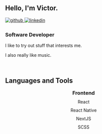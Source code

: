 ## Hello, I'm Victor.  
  

<a href="https://github.com/VictorH04" target="_blank">
<img src=https://img.shields.io/badge/github-%2324292e.svg?&style=for-the-badge&logo=github&logoColor=white alt=github style="margin-bottom: 5px;" />
</a>
<a href="https://www.linkedin.com/in/victor-n-hristov/" target="_blank">
<img src=https://img.shields.io/badge/linkedin-%231E77B5.svg?&style=for-the-badge&logo=linkedin&logoColor=white alt=linkedin style="margin-bottom: 5px;" />
</a>  
  

<br/>  


### Software Developer
I like to try out stuff that interests me.

I also really like music.  


<br/>  


## Languages and Tools  
<div align="center">  
  <h3 style="margin: 10px">Frontend</h3>
  <div style="display: flex, flex-direction: row, align-items: center">
    <p style="margin: 10px">React</p>
    <p style="margin: 10px">React Native</p>
    <p style="margin: 10px">NextJS</p>
    <p style="margin: 10px">SCSS</p>
  </div>
</div>  

<br/>  

<br/>  


